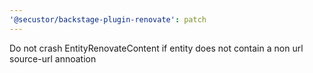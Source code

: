 ```yaml
---
'@secustor/backstage-plugin-renovate': patch
---
```


Do not crash EntityRenovateContent if entity does not contain a non url source-url annoation
